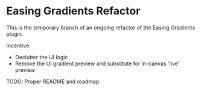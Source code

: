 # Easing Gradients Refactor

This is the temporary branch of an ongoing refactor of the Easing Gradients plugin.

Incentive:
* Declutter the UI logic
* Remove the UI gradient preview and substitute for in-canvas 'live' preview

TODO: Proper README and roadmap
